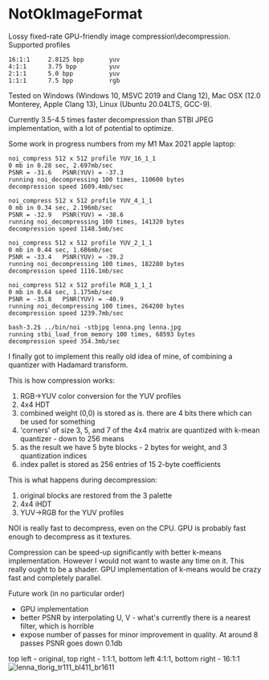 # NotOkImageFormat
Lossy fixed-rate GPU-friendly image compression\decompression.
Supported profiles

    16:1:1     2.8125 bpp       yuv
    4:1:1      3.75 bpp         yuv
    2:1:1      5.0 bpp          yuv
    1:1:1      7.5 bpp          rgb

Tested on Windows (Windows 10, MSVC 2019 and Clang 12), Mac OSX (12.0 Monterey, Apple Clang 13),
Linux (Ubuntu 20.04LTS, GCC-9).

Currently 3.5-4.5 times faster decompression than STBI JPEG implementation, with a lot of potential to optimize.

Some work in progress numbers from my M1 Max 2021 apple laptop:

    noi_compress 512 x 512 profile YUV_16_1_1
    0 mb in 0.28 sec, 2.697mb/sec
    PSNR = -31.6   PSNR(YUV) = -37.3
    running noi_decompressing 100 times, 110600 bytes
    decompression speed 1609.4mb/sec

    noi_compress 512 x 512 profile YUV_4_1_1
    0 mb in 0.34 sec, 2.196mb/sec
    PSNR = -32.9   PSNR(YUV) = -38.6
    running noi_decompressing 100 times, 141320 bytes
    decompression speed 1148.5mb/sec

    noi_compress 512 x 512 profile YUV_2_1_1
    0 mb in 0.44 sec, 1.686mb/sec
    PSNR = -33.4   PSNR(YUV) = -39.2
    running noi_decompressing 100 times, 182280 bytes
    decompression speed 1116.1mb/sec

    noi_compress 512 x 512 profile RGB_1_1_1
    0 mb in 0.64 sec, 1.175mb/sec
    PSNR = -35.8   PSNR(YUV) = -40.9
    running noi_decompressing 100 times, 264200 bytes
    decompression speed 1239.7mb/sec

    bash-3.2$ ../bin/noi -stbjpg lenna.png lenna.jpg
    running stbi_load_from_memory 100 times, 68593 bytes
    decompression speed 354.3mb/sec

I finally got to implement this really old idea of mine, of combining a quantizer with Hadamard transform.

This is how compression works:

1. RGB->YUV color conversion for the YUV profiles
2. 4x4 HDT
3. combined weight (0,0) is stored as is. there are 4 bits there which can be used for something
4. 'corners' of size 3, 5, and 7 of the 4x4 matrix are quantized with k-mean quantizer - down to 256 means
5. as the result we have 5 byte blocks - 2 bytes for weight, and 3 quantization indices
6. index pallet is stored as 256 entries of 15 2-byte coefficients

This is what happens during decompression:

1. original blocks are restored from the 3 palette
2. 4x4 iHDT
3. YUV->RGB for the YUV profiles

NOI is really fast to decompress, even on the CPU. GPU is probably fast enough to decompress as it textures.

Compression can be speed-up significantly with better k-means implementation. However I would not want to waste any time on it. This really ought to be a shader. GPU implementation of k-means would be crazy fast and completely parallel.

Future work (in no particular order)

* GPU implementation
* better PSNR by interpolating U, V - what's currently there is a nearest filter, which is horrible
* expose number of passes for minor improvement in quality. At around 8 passes PSNR goes down 0.1db

top left - original, top right - 1:1:1, bottom left 4:1:1, bottom right - 16:1:1
![lenna_tlorig_tr111_bl411_br1611](https://user-images.githubusercontent.com/272689/144662522-33efda8d-6ede-45ae-960c-f0ee93a3fa2b.png)
